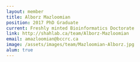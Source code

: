 ```yaml
---
layout: member
title: Alborz Mazloomian
position: 2017 PhD Graduate
current: Freshly minted Bioinformatics Doctorate
link: http://shahlab.ca/team/Alborz-Mazloomian
email: amazloomian@bccrc.ca
image: /assets/images/team/Mazloomian-Alborz.jpg
alum: true
---
```

